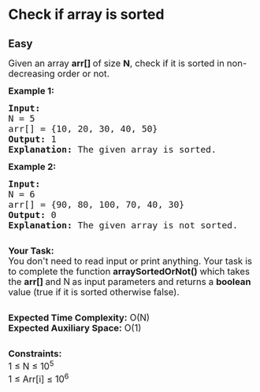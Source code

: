 # Check if array is sorted
## Easy
<div class="problems_problem_content__Xm_eO" style="user-select: text;"><p style="user-select: text;"><span style="font-size: 18px; user-select: text;">Given an array <strong style="user-select: text;">arr[]&nbsp;</strong>of size <strong style="user-select: text;">N</strong>, check if it is sorted in non-decreasing order or not.&nbsp;</span></p>

<p style="user-select: text;"><span style="font-size: 18px; user-select: text;"><strong style="user-select: text;">Example 1:</strong></span></p>

<pre style="user-select: text;"><span style="font-size: 18px; user-select: text;"><strong style="user-select: text;">Input:
</strong>N = 5
arr[] = {10, 20, 30, 40, 50}
<strong style="user-select: text;">Output:</strong> 1
<strong style="user-select: text;">Explanation:</strong> The given array is sorted.
</span></pre>

<p style="user-select: text;"><span style="font-size: 18px; user-select: text;"><strong style="user-select: text;">Example 2:</strong></span></p>

<pre style="user-select: text;"><span style="font-size: 18px; user-select: text;"><strong style="user-select: text;">Input:
</strong>N = 6
arr[] = {90, 80, 100, 70, 40, 30}
<strong style="user-select: text;">Output:</strong> 0
<strong style="user-select: text;">Explanation:</strong>&nbsp;The given array is not sorted.</span></pre>

<p style="user-select: text;"><br style="user-select: text;">
<span style="font-size: 18px; user-select: text;"><strong style="user-select: text;">Your Task:</strong><br style="user-select: text;">
You don't need to read input or print anything. Your task is to complete the function&nbsp;<strong style="user-select: text;">arraySortedOrNot()</strong>&nbsp;which takes the&nbsp;<strong style="user-select: text;">arr[]&nbsp;</strong>and N<strong style="user-select: text;">&nbsp;</strong>as input parameters and returns a <strong style="user-select: text;">boolean</strong> value (true if it is sorted otherwise false).</span></p>

<p style="user-select: text;"><br style="user-select: text;">
<span style="font-size: 18px; user-select: text;"><strong style="user-select: text;">Expected Time Complexity:</strong>&nbsp;O(N)<br style="user-select: text;">
<strong style="user-select: text;">Expected Auxiliary Space:</strong>&nbsp;O(1)</span></p>

<p style="user-select: text;"><br style="user-select: text;">
<span style="font-size: 18px; user-select: text;"><strong style="user-select: text;">Constraints:</strong><br style="user-select: text;">
1 ≤ N ≤ 10<sup style="user-select: text;">5</sup><br style="user-select: text;">
1 ≤ Arr[i] ≤ 10<sup style="user-select: text;">6</sup></span></p>

<p style="user-select: text;">&nbsp;</p>
</div>